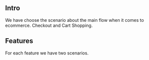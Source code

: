 ## Intro

We have choose the scenario about the main flow when it comes to ecommerce. 
Checkout and Cart Shopping. 

## Features

For each feature we have two scenarios.

